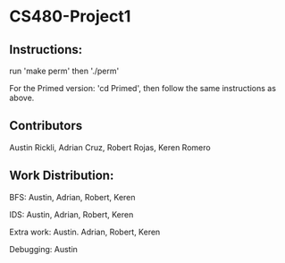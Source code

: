 # CS480-Project1

## Instructions:

run 'make perm'
then './perm'

For the Primed version: 'cd Primed', then follow the same instructions as above.

## Contributors

Austin Rickli, Adrian Cruz, Robert Rojas, Keren Romero

## Work Distribution:

BFS: Austin, Adrian, Robert, Keren

IDS: Austin, Adrian, Robert, Keren

Extra work: Austin. Adrian, Robert, Keren

Debugging: Austin
